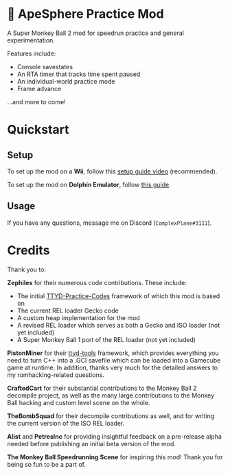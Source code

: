 # :confetti_ball: ApeSphere Practice Mod

A Super Monkey Ball 2 mod for speedrun practice and general experimentation.

Features include:

* Console savestates
* An RTA timer that tracks time spent paused
* An individual-world practice mode
* Frame advance

...and more to come!

# Quickstart

## Setup

To set up the mod on a **Wii**, follow this [setup guide video](https://www.youtube.com/watch?v=BwI_HtiMUiQ&list=PL7BL-I_VX5tNeBwc7jlweIXvf59QG_dMG&index=1) (recommended).

To set up the mod on **Dolphin Emulator**, follow [this guide](/doc/dolphin-setup-guide.md). 

## Usage

If you have any questions, message me on Discord (`ComplexPlane#3111`).

# Credits

Thank you to:

**Zephiles** for their numerous code contributions. These include:

* The initial [TTYD-Practice-Codes](https://github.com/Zephiles/TTYD-Practice-Codes) framework of which this mod is based on
* The current REL loader Gecko code
* A custom heap implementation for the mod
* A revised REL loader which serves as both a Gecko and ISO loader (not yet included)
* A Super Monkey Ball 1 port of the REL loader (not yet included)

**PistonMiner** for their [ttyd-tools](https://github.com/PistonMiner/ttyd-tools) framework, which provides everything you need to turn C++ into a .GCI savefile which can be loaded into a Gamecube game at runtime. In addition, thanks very much for the detailed answers to my romhacking-related questions.

**CraftedCart** for their substantial contributions to the Monkey Ball 2 decompile project, as well as the many large contributions to the Monkey Ball hacking and custom level scene on the whole.

**TheBombSquad** for their decompile contributions as well, and for writing the current version of the ISO REL loader.

**Alist** and **PetresInc** for providing insightful feedback on a pre-release alpha needed before publishing an initial beta version of the mod.

**The Monkey Ball Speedrunning Scene** for inspiring this mod! Thank you for being so fun to be a part of.